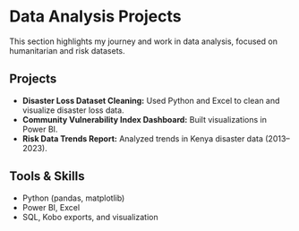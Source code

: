 # Data Analysis Projects
This section highlights my journey and work in data analysis, focused on humanitarian and risk datasets.

## Projects
- **Disaster Loss Dataset Cleaning:** Used Python and Excel to clean and visualize disaster loss data.
- **Community Vulnerability Index Dashboard:** Built visualizations in Power BI.
- **Risk Data Trends Report:** Analyzed trends in Kenya disaster data (2013–2023).

## Tools & Skills
- Python (pandas, matplotlib)
- Power BI, Excel
- SQL, Kobo exports, and visualization
